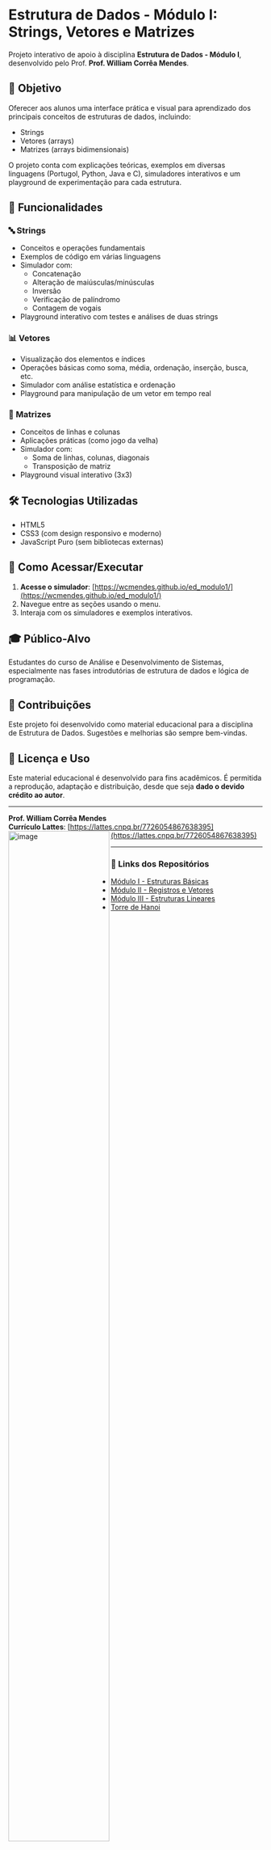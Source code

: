 # Estrutura de Dados - Módulo I: Strings, Vetores e Matrizes

Projeto interativo de apoio à disciplina **Estrutura de Dados - Módulo I**, desenvolvido pelo Prof. **Prof. William Corrêa Mendes**.

## 📌 Objetivo

Oferecer aos alunos uma interface prática e visual para aprendizado dos principais conceitos de estruturas de dados, incluindo:

- Strings
- Vetores (arrays)
- Matrizes (arrays bidimensionais)

O projeto conta com explicações teóricas, exemplos em diversas linguagens (Portugol, Python, Java e C), simuladores interativos e um playground de experimentação para cada estrutura.

## 🧩 Funcionalidades

### 🔤 Strings
- Conceitos e operações fundamentais
- Exemplos de código em várias linguagens
- Simulador com:
  - Concatenação
  - Alteração de maiúsculas/minúsculas
  - Inversão
  - Verificação de palíndromo
  - Contagem de vogais
- Playground interativo com testes e análises de duas strings

### 📊 Vetores
- Visualização dos elementos e índices
- Operações básicas como soma, média, ordenação, inserção, busca, etc.
- Simulador com análise estatística e ordenação
- Playground para manipulação de um vetor em tempo real

### 🧮 Matrizes
- Conceitos de linhas e colunas
- Aplicações práticas (como jogo da velha)
- Simulador com:
  - Soma de linhas, colunas, diagonais
  - Transposição de matriz
- Playground visual interativo (3x3)

## 🛠️ Tecnologias Utilizadas

- HTML5
- CSS3 (com design responsivo e moderno)
- JavaScript Puro (sem bibliotecas externas)

## 🚀 Como Acessar/Executar

1. **Acesse o simulador**: [https://wcmendes.github.io/ed_modulo1/](https://wcmendes.github.io/ed_modulo1/)
2. Navegue entre as seções usando o menu.
3. Interaja com os simuladores e exemplos interativos.

## 🎓 Público-Alvo

Estudantes do curso de Análise e Desenvolvimento de Sistemas, especialmente nas fases introdutórias de estrutura de dados e lógica de programação.

## 🤝 Contribuições

Este projeto foi desenvolvido como material educacional para a disciplina de Estrutura de Dados. Sugestões e melhorias são sempre bem-vindas.

## 📄 Licença e Uso

Este material educacional é desenvolvido para fins acadêmicos. É permitida a reprodução, adaptação e distribuição, desde que seja **dado o devido crédito ao autor**.

---

**Prof. William Corrêa Mendes**  
**Currículo Lattes**: [https://lattes.cnpq.br/7726054867638395](https://lattes.cnpq.br/7726054867638395)
<img align="left" width="200" height="2000" alt="image" src="https://github.com/user-attachments/assets/99e540cd-3106-47c0-8578-95926730b655" />

---

### 🔗 Links dos Repositórios

- [Módulo I - Estruturas Básicas](https://github.com/wcmendes/ed_modulo1)
- [Módulo II - Registros e Vetores](https://github.com/wcmendes/ed_modulo2)
- [Módulo III - Estruturas Lineares](https://github.com/wcmendes/ed_modulo3)
- [Torre de Hanoi](https://github.com/wcmendes/hanoi)